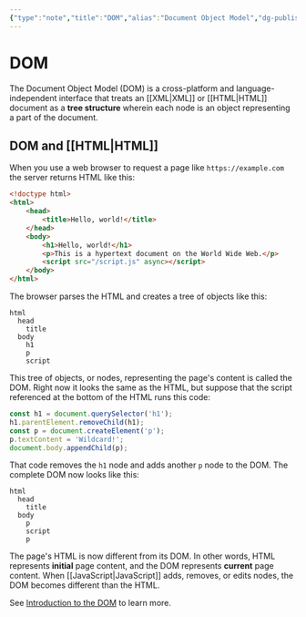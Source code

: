 ```yaml
---
{"type":"note","title":"DOM","alias":"Document Object Model","dg-publish":true,"created":"2021-08-30T13:51:14","modified":"2022-11-17T18:13:44","sup":[{}],"state":"done","related":{},"permalink":"/dom/","dgPassFrontmatter":true,"updated":"2022-11-17T18:13:44"}
---
```



# DOM

The Document Object Model (DOM) is a cross-platform and language-independent interface that treats an [[XML\|XML]] or [[HTML\|HTML]] document as a **tree structure** wherein each node is an object representing a part of the document.

## DOM and [[HTML\|HTML]]

When you use a web browser to request a page like `https://example.com` the server returns HTML like this:

```html
<!doctype html>
<html>
    <head>
        <title>Hello, world!</title>
    </head>
    <body>
        <h1>Hello, world!</h1>
        <p>This is a hypertext document on the World Wide Web.</p>
        <script src="/script.js" async></script>
    </body>
</html>
```

The browser parses the HTML and creates a tree of objects like this:

```text
html
  head
    title
  body
    h1
    p
    script
```

This tree of objects, or nodes, representing the page's content is called the DOM. Right now it looks the same as the HTML, but suppose that the script referenced at the bottom of the HTML runs this code:

```js
const h1 = document.querySelector('h1');
h1.parentElement.removeChild(h1);
const p = document.createElement('p');
p.textContent = 'Wildcard!';
document.body.appendChild(p);
```

That code removes the `h1` node and adds another `p` node to the DOM. The complete DOM now looks like this:

```text
html
  head
    title
  body
    p
    script
    p
```

The page's HTML is now different from its DOM. In other words, HTML represents **initial** page content, and the DOM represents **current** page content. When [[JavaScript\|JavaScript]] adds, removes, or edits nodes, the DOM becomes different than the HTML.

See [Introduction to the DOM](https://developer.mozilla.org/en-US/docs/Web/API/Document_Object_Model/Introduction) to learn more.
